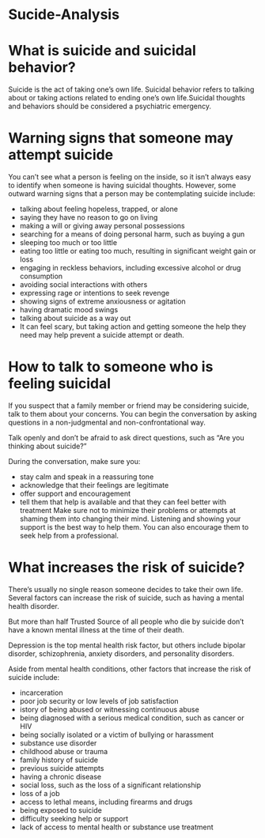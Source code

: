# Sucide-Analysis

# What is suicide and suicidal behavior?

Suicide is the act of taking one’s own life.
Suicidal behavior refers to talking about or taking actions related to ending one’s own life.Suicidal thoughts and behaviors should be considered a psychiatric emergency.


# Warning signs that someone may attempt suicide
You can’t see what a person is feeling on the inside, so it isn’t always easy to identify when someone is having suicidal thoughts. However, some outward warning signs that a person may be contemplating suicide include:

* talking about feeling hopeless, trapped, or alone
* saying they have no reason to go on living
* making a will or giving away personal possessions
* searching for a means of doing personal harm, such as buying a gun
* sleeping too much or too little
* eating too little or eating too much, resulting in significant weight gain or loss
* engaging in reckless behaviors, including excessive alcohol or drug consumption
* avoiding social interactions with others
* expressing rage or intentions to seek revenge
* showing signs of extreme anxiousness or agitation
* having dramatic mood swings
* talking about suicide as a way out
* It can feel scary, but taking action and getting someone the help they need may help prevent a suicide attempt or death.


# How to talk to someone who is feeling suicidal

If you suspect that a family member or friend may be considering suicide, talk to them about your concerns. You can begin the conversation by asking questions in a non-judgmental and non-confrontational way.

Talk openly and don’t be afraid to ask direct questions, such as “Are you thinking about suicide?”

During the conversation, make sure you:

* stay calm and speak in a reassuring tone
* acknowledge that their feelings are legitimate
* offer support and encouragement
* tell them that help is available and that they can feel better with treatment
Make sure not to minimize their problems or attempts at shaming them into changing their mind. Listening and showing your support is the best way to help them. You can also encourage them to seek help from a professional.


# What increases the risk of suicide?
There’s usually no single reason someone decides to take their own life. Several factors can increase the risk of suicide, such as having a mental health disorder.

But more than half Trusted Source of all people who die by suicide don’t have a known mental illness at the time of their death.

Depression is the top mental health risk factor, but others include bipolar disorder, schizophrenia, anxiety disorders, and personality disorders.

Aside from mental health conditions, other factors that increase the risk of suicide include:

* incarceration
* poor job security or low levels of job satisfaction
* istory of being abused or witnessing continuous abuse
* being diagnosed with a serious medical condition, such as cancer or HIV
* being socially isolated or a victim of bullying or harassment
* substance use disorder
* childhood abuse or trauma
* family history of suicide
* previous suicide attempts
* having a chronic disease
* social loss, such as the loss of a significant relationship
* loss of a job
* access to lethal means, including firearms and drugs
* being exposed to suicide
* difficulty seeking help or support
* lack of access to mental health or substance use treatment
